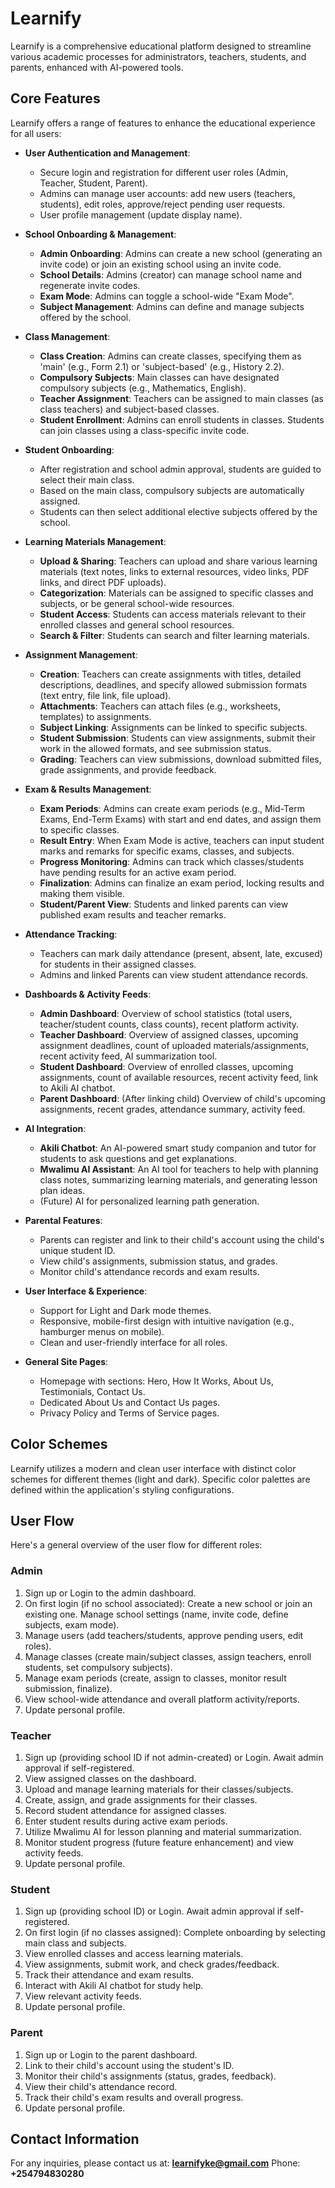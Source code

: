 
# Learnify

Learnify is a comprehensive educational platform designed to streamline various academic processes for administrators, teachers, students, and parents, enhanced with AI-powered tools.

## Core Features

Learnify offers a range of features to enhance the educational experience for all users:

-   **User Authentication and Management**:
    -   Secure login and registration for different user roles (Admin, Teacher, Student, Parent).
    -   Admins can manage user accounts: add new users (teachers, students), edit roles, approve/reject pending user requests.
    -   User profile management (update display name).

-   **School Onboarding & Management**:
    -   **Admin Onboarding**: Admins can create a new school (generating an invite code) or join an existing school using an invite code.
    -   **School Details**: Admins (creator) can manage school name and regenerate invite codes.
    -   **Exam Mode**: Admins can toggle a school-wide "Exam Mode".
    -   **Subject Management**: Admins can define and manage subjects offered by the school.

-   **Class Management**:
    -   **Class Creation**: Admins can create classes, specifying them as 'main' (e.g., Form 2.1) or 'subject-based' (e.g., History 2.2).
    -   **Compulsory Subjects**: Main classes can have designated compulsory subjects (e.g., Mathematics, English).
    -   **Teacher Assignment**: Teachers can be assigned to main classes (as class teachers) and subject-based classes.
    -   **Student Enrollment**: Admins can enroll students in classes. Students can join classes using a class-specific invite code.

-   **Student Onboarding**:
    -   After registration and school admin approval, students are guided to select their main class.
    -   Based on the main class, compulsory subjects are automatically assigned.
    -   Students can then select additional elective subjects offered by the school.

-   **Learning Materials Management**:
    -   **Upload & Sharing**: Teachers can upload and share various learning materials (text notes, links to external resources, video links, PDF links, and direct PDF uploads).
    -   **Categorization**: Materials can be assigned to specific classes and subjects, or be general school-wide resources.
    -   **Student Access**: Students can access materials relevant to their enrolled classes and general school resources.
    -   **Search & Filter**: Students can search and filter learning materials.

-   **Assignment Management**:
    -   **Creation**: Teachers can create assignments with titles, detailed descriptions, deadlines, and specify allowed submission formats (text entry, file link, file upload).
    -   **Attachments**: Teachers can attach files (e.g., worksheets, templates) to assignments.
    -   **Subject Linking**: Assignments can be linked to specific subjects.
    -   **Student Submission**: Students can view assignments, submit their work in the allowed formats, and see submission status.
    -   **Grading**: Teachers can view submissions, download submitted files, grade assignments, and provide feedback.

-   **Exam & Results Management**:
    -   **Exam Periods**: Admins can create exam periods (e.g., Mid-Term Exams, End-Term Exams) with start and end dates, and assign them to specific classes.
    -   **Result Entry**: When Exam Mode is active, teachers can input student marks and remarks for specific exams, classes, and subjects.
    -   **Progress Monitoring**: Admins can track which classes/students have pending results for an active exam period.
    -   **Finalization**: Admins can finalize an exam period, locking results and making them visible.
    -   **Student/Parent View**: Students and linked parents can view published exam results and teacher remarks.

-   **Attendance Tracking**:
    -   Teachers can mark daily attendance (present, absent, late, excused) for students in their assigned classes.
    -   Admins and linked Parents can view student attendance records.

-   **Dashboards & Activity Feeds**:
    -   **Admin Dashboard**: Overview of school statistics (total users, teacher/student counts, class counts), recent platform activity.
    -   **Teacher Dashboard**: Overview of assigned classes, upcoming assignment deadlines, count of uploaded materials/assignments, recent activity feed, AI summarization tool.
    -   **Student Dashboard**: Overview of enrolled classes, upcoming assignments, count of available resources, recent activity feed, link to Akili AI chatbot.
    -   **Parent Dashboard**: (After linking child) Overview of child's upcoming assignments, recent grades, attendance summary, activity feed.

-   **AI Integration**:
    -   **Akili Chatbot**: An AI-powered smart study companion and tutor for students to ask questions and get explanations.
    -   **Mwalimu AI Assistant**: An AI tool for teachers to help with planning class notes, summarizing learning materials, and generating lesson plan ideas.
    -   (Future) AI for personalized learning path generation.

-   **Parental Features**:
    -   Parents can register and link to their child's account using the child's unique student ID.
    -   View child's assignments, submission status, and grades.
    -   Monitor child's attendance records and exam results.

-   **User Interface & Experience**:
    -   Support for Light and Dark mode themes.
    -   Responsive, mobile-first design with intuitive navigation (e.g., hamburger menus on mobile).
    -   Clean and user-friendly interface for all roles.

-   **General Site Pages**:
    -   Homepage with sections: Hero, How It Works, About Us, Testimonials, Contact Us.
    -   Dedicated About Us and Contact Us pages.
    -   Privacy Policy and Terms of Service pages.

## Color Schemes

Learnify utilizes a modern and clean user interface with distinct color schemes for different themes (light and dark). Specific color palettes are defined within the application's styling configurations.

## User Flow

Here's a general overview of the user flow for different roles:

### Admin
1.  Sign up or Login to the admin dashboard.
2.  On first login (if no school associated): Create a new school or join an existing one. Manage school settings (name, invite code, define subjects, exam mode).
3.  Manage users (add teachers/students, approve pending users, edit roles).
4.  Manage classes (create main/subject classes, assign teachers, enroll students, set compulsory subjects).
5.  Manage exam periods (create, assign to classes, monitor result submission, finalize).
6.  View school-wide attendance and overall platform activity/reports.
7.  Update personal profile.

### Teacher
1.  Sign up (providing school ID if not admin-created) or Login. Await admin approval if self-registered.
2.  View assigned classes on the dashboard.
3.  Upload and manage learning materials for their classes/subjects.
4.  Create, assign, and grade assignments for their classes.
5.  Record student attendance for assigned classes.
6.  Enter student results during active exam periods.
7.  Utilize Mwalimu AI for lesson planning and material summarization.
8.  Monitor student progress (future feature enhancement) and view activity feeds.
9.  Update personal profile.

### Student
1.  Sign up (providing school ID) or Login. Await admin approval if self-registered.
2.  On first login (if no classes assigned): Complete onboarding by selecting main class and subjects.
3.  View enrolled classes and access learning materials.
4.  View assignments, submit work, and check grades/feedback.
5.  Track their attendance and exam results.
6.  Interact with Akili AI chatbot for study help.
7.  View relevant activity feeds.
8.  Update personal profile.

### Parent
1.  Sign up or Login to the parent dashboard.
2.  Link to their child's account using the student's ID.
3.  Monitor their child's assignments (status, grades, feedback).
4.  View their child's attendance record.
5.  Track their child's exam results and overall progress.
6.  Update personal profile.

## Contact Information

For any inquiries, please contact us at: **learnifyke@gmail.com**
Phone: **+254794830280**
